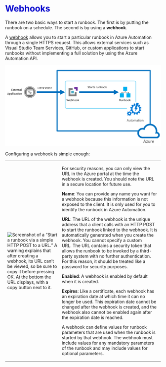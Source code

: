 <h1><strong><span style="color: #0000CD;">Webhooks</span></strong></h1>

There are two basic ways to start a runbook. The first is by putting the runbook on a schedule. The second is by using a **webhook**.

A [webhook](https://azure.microsoft.com/en-us/documentation/articles/automation-webhooks/) allows you to start a particular runbook in Azure Automation through a single HTTPS request. This allows external services such as Visual Studio Team Services, GitHub, or custom applications to start runbooks without implementing a full solution by using the Azure Automation API.

![Flowchart of the webhook process. On the left, an External Application icon has an arrow labeled “HTTP POST” pointing to a Webhook icon. The Webhook icon has an arrow labeled “Starts runbook” pointing to a Runbook icon. The Webhook and Runbook icons are within a square labeled Automation. These three icons are in a larger square labeled Azure]( ../../Linked_Image_Files/1.5.4.png)

Configuring a webhook is simple enough:

<table>
<tbody>
<tr>
<td width="35%">



![Screenshot of a “Start a runbook via a simple HTTP POST to a URL.” A warning explains that after creating a webhook, its URL can’t be viewed, so be sure to copy it before pressing OK. At the bottom the URL displays, with a copy button next to it.]( ../../Linked_Image_Files/1.5.5.png)

</td>
<td>


For security reasons, you can only view the URL in the Azure portal at the time the webhook is created. You should note the URL in a secure location for future use.

**Name**: You can provide any name you want for a webhook because this information is not exposed to the client. It is only used for you to identify the runbook in Azure Automation.

**URL**: The URL of the webhook is the unique address that a client calls with an HTTP POST to start the runbook linked to the webhook. It is automatically generated when you create the webhook. You cannot specify a custom URL. The URL contains a security token that allows the runbook to be invoked by a third-party system with no further authentication. For this reason, it should be treated like a password for security purposes.

**Enabled**: A webhook is enabled by default when it is created.

**Expires**: Like a certificate, each webhook has an expiration date at which time it can no longer be used. This expiration date cannot be changed after the webhook is created, and the webhook also cannot be enabled again after the expiration date is reached. 

A webhook can define values for runbook parameters that are used when the runbook is started by that webhook. The webhook must include values for any mandatory parameters of the runbook and may include values for optional parameters.

</td>
</tr>
</tbody>
</table>
